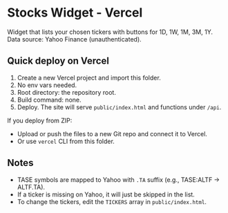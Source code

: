 
# Stocks Widget - Vercel

Widget that lists your chosen tickers with buttons for 1D, 1W, 1M, 3M, 1Y.
Data source: Yahoo Finance (unauthenticated).

## Quick deploy on Vercel
1. Create a new Vercel project and import this folder.
2. No env vars needed.
3. Root directory: the repository root.
4. Build command: none.
5. Deploy. The site will serve `public/index.html` and functions under `/api`.

If you deploy from ZIP:
- Upload or push the files to a new Git repo and connect it to Vercel.
- Or use `vercel` CLI from this folder.

## Notes
- TASE symbols are mapped to Yahoo with `.TA` suffix (e.g., TASE:ALTF -> ALTF.TA).
- If a ticker is missing on Yahoo, it will just be skipped in the list.
- To change the tickers, edit the `TICKERS` array in `public/index.html`.
